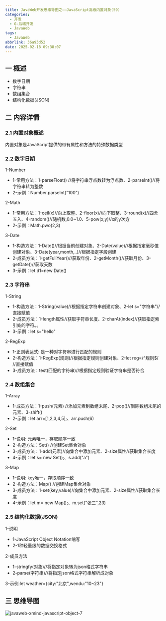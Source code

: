 ```yaml
---
title: JavaWeb开发思维导图之——JavaScript高级内置对象(59)
categories:
  - 开发
  - G-后端开发
  - JavaWeb
tags:
  - JavaWeb
abbrlink: 36a93d52
date: 2025-02-18 09:38:07
---
```

## 一 概述

* 数字日期
* 字符串
* 数组集合
* 结构化数据(JSON)


<!--more-->

## 二 内容详情

### 2.1 内置对象概述

内置对象是JavaScript提供的带有属性和方法的特殊数据类型

### 2.2 数字日期

1-Number

* 1-常用方法：1-parseFloat() //将字符串浮点数转为浮点数、2-parseInt()//将字符串转为整数
* 2-示例：Number.parseInt("100")

2-Math

* 1-常用方法：1-ceil(x)//向上取整、2-floor(x)//向下取整、3-round(x)//四舍五入、4-random()//随机数,0.0~1.0、5-pow(x,y)//x的y次方
* 2-示例：Math.pwo(2,3)

3-Date

* 1-构造方法：1-Date()//根据当前创建对象、2-Date(value)//根据指定毫秒值创建对象、3-Date(year,month,..)//根据指定字段创建
* 2-成员方法：1-getFullYear()//获取年份、2-getMonth()//获取月份、3-getDate()//获取天数
* 3-示例：let d1=new Date()

### 2.3 字符串

1-String

* 1-构造方法：1-String(value)//根据指定字符串创建对象、2-let s="字符串"//直接赋值
* 2-成员方法：1-length属性//获取字符串长度、2-charAt(index)//获取指定索引处的字符。。
* 3-示例：let s="hello"

2-RegExp

* 1-正则表达式: 是一种对字符串进行匹配的规则
* 2-构造方法：1-RegExp(规则)//根据指定规则创建对象、2-let reg=/^规则$/ //直接赋值
* 3-成员方法：test(匹配的字符串)//根据指定规则验证字符串是否符合

### 2.4 数组集合

1-Array

* 1-成员方法：1-push(元素) //添加元素到数组末尾、2-pop()//删除数组末尾的元素、3-shift()
* 2-示例：let arr=[1,2,3,4,5];、arr.push(6)

2-Set

* 1-说明: 元素唯一，存取顺序一致
* 2-构造方法：Set() //创建Set集合对象
* 3-成员方法：1-add(元素)//向集合中添加元素、2-size属性//获取集合长度
* 4-示例：let s= new Set();、s.add("a")

3-Map

* 1-说明: key唯一，存取顺序一致
* 2-构造方法：Map() //创建Map集合对象
* 3-成员方法：1-set(key,value)//向集合中添加元素、2-size属性//获取集合长度
* 4-示例：let m= new Map();、m.set("张三",23)

### 2.5 结构化数据(JSON)

1-说明

* 1-JavaScript Object Notation缩写
* 2-1种轻量级的数据交换格式

2-成员方法

* 1-stringfy(对象)//将指定对象转为json格式字符串
* 2-parse(字符串)//将指定json格式字符串解析成对象

3-示例:let weather={city:"北京",wendu:"10~23"}

## 三 思维导图

![javaweb-xmind-javascript-object-7][1]



[1]:https://cdn.jsdelivr.net/gh/PGzxc/CDN/blog-java/javaweb-xmind-javascript-object-7.png